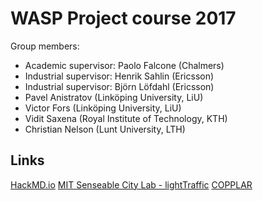 # WASP Project course 2017
Group members:
- Academic supervisor: Paolo Falcone (Chalmers)
- Industrial supervisor: Henrik Sahlin (Ericsson)
- Industrial supervisor: Björn Löfdahl (Ericsson)
- Pavel Anistratov (Linköping University, LiU)
- Victor Fors (Linköping University, LiU)
- Vidit Saxena (Royal Institute of Technology, KTH)
- Christian Nelson (Lunt University, LTH) 

## Links
[HackMD.io](https://hackmd.io/MYEwnADALATBDMBaYBDFFFQEYoGaIA4BGLAU0TCwFYB2EeEFANixviA=)
[MIT Senseable City Lab - lightTraffic](http://senseable.mit.edu)
[COPPLAR](https://www.saferresearch.com/projects/copplar-campusshuttle-cooperative-perception-and-planning-platform)
